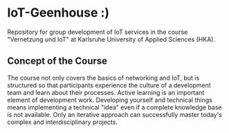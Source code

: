 # IoT-Geenhouse :)

Repository for group development of IoT services in the course "Vernetzung und IoT" at Karlsruhe University of Applied Sciences (HKA). 

## Concept of the Course

The course not only covers the basics of networking and IoT, but is structured so that participants experience the culture of a development team and learn about their processes. 
Active learning is an important element of development work. Developing yourself and technical things means implementing a technical "idea" even if a complete knowledge base is not available.  Only an iterative approach can successfully master today's complex and interdisciplinary projects. 



